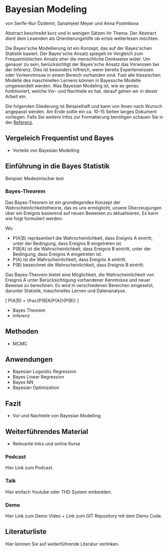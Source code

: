 # Bayesian Modeling
von Serife-Nur Özdemir, Sanamjeet Meyer und Anna Postnikova

Abstract beschreibt kurz und in wenigen Sätzen ihr Thema. Der Abstract dient dem Lesenden als Orientierungshilfe ob er/sie weiterlesen möchten.

Die Bayes'sche Modellierung ist ein Konzept, das auf der Bayes'schen Statistik basiert. Der Bayes'sche Ansatz spiegelt im Vergleich zum Frequentistischen Ansatz eher die menschliche Denkweise wider. Um genauer zu sein, berücksichtigt der Bayes'sche Ansatz das Vorwissen bei der Inferenz. Dies ist besonders hilfreich, wenn bereits Expertenwissen oder Vorkenntnisse in einem Bereich vorhanden sind. Fast alle klassischen Modelle des maschinellen Lernens können in Bayessche Modelle umgewandelt werden. Was Bayesian Modeling ist, wie es genau funktioniert, welche Vor- und Nachteile es hat, darauf gehen wir in dieser Arbeit ein.

Die folgenden Gliederung ist Beispielhaft und kann von Ihnen nach Wunsch angepasst werden. Am Ende sollte ein ca. 10-15 Seiten langes Dokument vorliegen. Falls Sie weitere Infos zur Formatierung benötigen schauen Sie in der [Referenz](https://squidfunk.github.io/mkdocs-material/reference/).
## Vergeleich Frequentist und Bayes
- Vorteile von Bayesian Modelling
## Einführung in die Bayes Statistik
Beispiel: Medezinischer test

### Bayes-Theorem

Das Bayes-Theorem ist ein grundlegendes Konzept der Wahrscheinlichkeitstheorie, das es uns ermöglicht, unsere Überzeugungen über ein Ereignis basierend auf neuen Beweisen zu aktualisieren. Es kann wie folgt formuliert werden:


Wo:
- P(A|B) repräsentiert die Wahrscheinlichkeit, dass Ereignis A eintritt, unter der Bedingung, dass Ereignis B eingetreten ist.
- P(B|A) ist die Wahrscheinlichkeit, dass Ereignis B eintritt, unter der Bedingung, dass Ereignis A eingetreten ist.
- P(A) ist die Wahrscheinlichkeit, dass Ereignis A eintritt.
- P(B) bezeichnet die Wahrscheinlichkeit, dass Ereignis B eintritt.

Das Bayes-Theorem bietet eine Möglichkeit, die Wahrscheinlichkeit von Ereignis A unter Berücksichtigung vorhandener Kenntnisse und neuer Beweise zu berechnen. Es wird in verschiedenen Bereichen eingesetzt, darunter Statistik, maschinelles Lernen und Datenanalyse.


\[ P(A|B) = \frac{P(B|A)P(A)}{P(B)} \]



- Bayes Theorem
- Inferenz
## Methoden
- MCMC
## Anwendungen
- Bayesian Logoistic Regression
- Bayes Linear Regression
- Bayes NN
- Bayesian Optimization
## Fazit
- Vor und Nachteile von Bayesian Modelling
## Weiterführendes Material
- Relevante links und online Kurse
### Podcast
Hier Link zum Podcast.

### Talk
Hier einfach Youtube oder THD System embedden.

### Demo
Hier Link zum Demo Video + Link zum GIT Repository mit dem Demo Code.


## Literaturliste
Hier können Sie auf weiterführende Literatur verlinken. 
